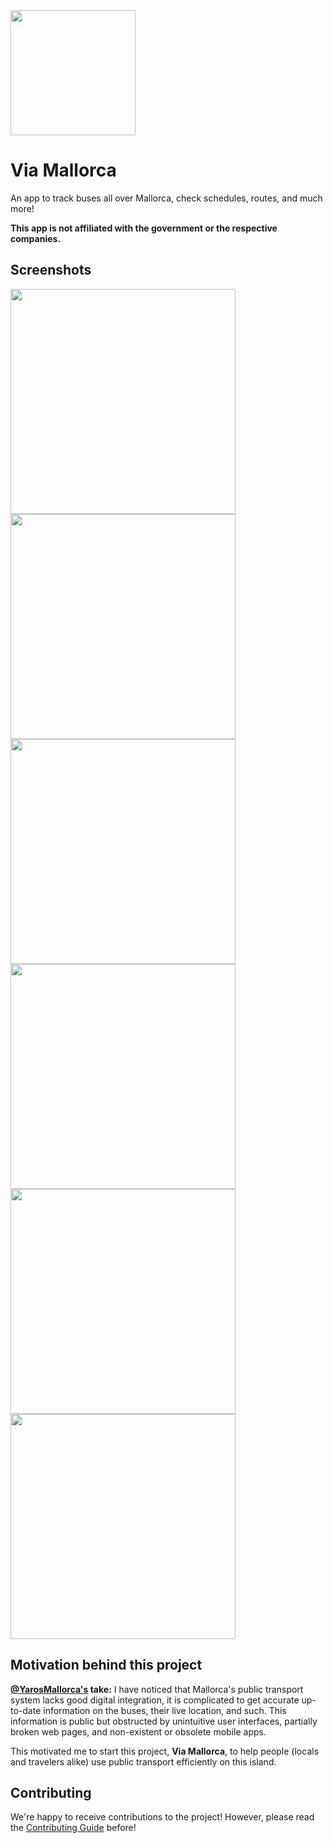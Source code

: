 <img src="https://github.com/user-attachments/assets/bb41b21e-fd7e-4747-87a3-1f69c1d23e8b" height="200px" />

# Via Mallorca

An app to track buses all over Mallorca, check schedules, routes, and much more!

**This app is not affiliated with the government or the respective companies.**

## Screenshots
<img src="https://github.com/user-attachments/assets/b38c7cde-b256-4179-b1ca-5f9953cf63c3" height="360px" />
<img src="https://github.com/user-attachments/assets/b0b5f01e-6ce6-4c01-b68c-aeb8d9ca3bce" height="360px" />
<img src="https://github.com/user-attachments/assets/a94fce72-e45b-447a-ad8a-a1e97b9247b0" height="360px" />
<img src="https://github.com/user-attachments/assets/bb8a228a-e29a-44f2-844a-cc056ad703f0" height="360px" />
<img src="https://github.com/user-attachments/assets/c2e94fde-815b-4a32-89cc-d67b9a1376b0" height="360px" />
<img src="https://github.com/user-attachments/assets/0fef3ff2-7687-46f1-a6c9-630c664cf79b" height="360px" />

## Motivation behind this project

**[@YarosMallorca's](https://github.com/YarosMallorca) take:**
I have noticed that Mallorca's public transport system lacks good digital integration, it is complicated to get accurate up-to-date information on the buses, their live location, and such. This information is public but obstructed by unintuitive user interfaces, partially broken web pages, and non-existent or obsolete mobile apps.

This motivated me to start this project, **Via Mallorca**, to help people (locals and travelers alike) use public transport efficiently on this island.

## Contributing

We're happy to receive contributions to the project! However, please read the [Contributing Guide](CONTRIBUTING.md) before!
